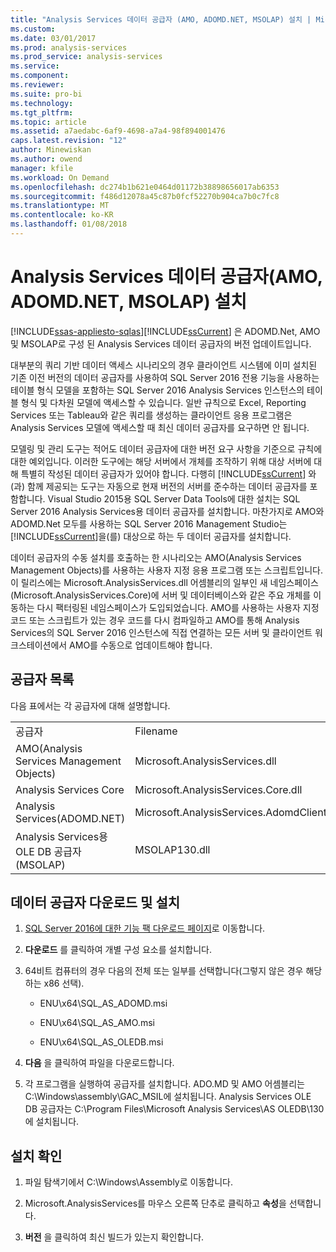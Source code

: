 ```yaml
---
title: "Analysis Services 데이터 공급자 (AMO, ADOMD.NET, MSOLAP) 설치 | Microsoft Docs"
ms.custom: 
ms.date: 03/01/2017
ms.prod: analysis-services
ms.prod_service: analysis-services
ms.service: 
ms.component: 
ms.reviewer: 
ms.suite: pro-bi
ms.technology: 
ms.tgt_pltfrm: 
ms.topic: article
ms.assetid: a7aedabc-6af9-4698-a7a4-98f894001476
caps.latest.revision: "12"
author: Minewiskan
ms.author: owend
manager: kfile
ms.workload: On Demand
ms.openlocfilehash: dc274b1b621e0464d01172b38898656017ab6353
ms.sourcegitcommit: f486d12078a45c87b0fcf52270b904ca7b0c7fc8
ms.translationtype: MT
ms.contentlocale: ko-KR
ms.lasthandoff: 01/08/2018
---
```

# <a name="install-analysis-services-data-providers-amo-adomdnet-msolap"></a>Analysis Services 데이터 공급자(AMO, ADOMD.NET, MSOLAP) 설치
[!INCLUDE[ssas-appliesto-sqlas](../../../includes/ssas-appliesto-sqlas.md)][!INCLUDE[ssCurrent](../../../includes/sscurrent-md.md)] 은 ADOMD.Net, AMO 및 MSOLAP로 구성 된 Analysis Services 데이터 공급자의 버전 업데이트입니다.  
  
 대부분의 쿼리 기반 데이터 액세스 시나리오의 경우 클라이언트 시스템에 이미 설치된 기존 이전 버전의 데이터 공급자를 사용하여 SQL Server 2016 전용 기능을 사용하는 테이블 형식 모델을 포함하는 SQL Server 2016 Analysis Services 인스턴스의 테이블 형식 및 다차원 모델에 액세스할 수 있습니다. 일반 규칙으로 Excel, Reporting Services 또는 Tableau와 같은 쿼리를 생성하는 클라이언트 응용 프로그램은 Analysis Services 모델에 액세스할 때 최신 데이터 공급자를 요구하면 안 됩니다.  
  
 모델링 및 관리 도구는 적어도 데이터 공급자에 대한 버전 요구 사항을 기준으로 규칙에 대한 예외입니다. 이러한 도구에는 해당 서버에서 개체를 조작하기 위해 대상 서버에 대해 특별히 작성된 데이터 공급자가 있어야 합니다. 다행히 [!INCLUDE[ssCurrent](../../../includes/sscurrent-md.md)] 와(과) 함께 제공되는 도구는 자동으로 현재 버전의 서버를 준수하는 데이터 공급자를 포함합니다.  Visual Studio 2015용 SQL Server Data Tools에 대한 설치는 SQL Server 2016 Analysis Services용 데이터 공급자를 설치합니다. 마찬가지로 AMO와 ADOMD.Net 모두를 사용하는 SQL Server 2016 Management Studio는 [!INCLUDE[ssCurrent](../../../includes/sscurrent-md.md)]을(를) 대상으로 하는 두 데이터 공급자를 설치합니다.  
  
 데이터 공급자의 수동 설치를 호출하는 한 시나리오는 AMO(Analysis Services Management Objects)를 사용하는 사용자 지정 응용 프로그램 또는 스크립트입니다. 이 릴리스에는 Microsoft.AnalysisServices.dll 어셈블리의 일부인 새 네임스페이스(Microsoft.AnalysisServices.Core)에 서버 및 데이터베이스와 같은 주요 개체를 이동하는 다시 팩터링된 네임스페이스가 도입되었습니다. AMO를 사용하는 사용자 지정 코드 또는 스크립트가 있는 경우 코드를 다시 컴파일하고 AMO를 통해 Analysis Services의 SQL Server 2016 인스턴스에 직접 연결하는 모든 서버 및 클라이언트 워크스테이션에서 AMO를 수동으로 업데이트해야 합니다.  
  
## <a name="provider-list"></a>공급자 목록  
 다음 표에서는 각 공급자에 대해 설명합니다.  
  
||||  
|-|-|-|  
|공급자|Filename|버전 옵션|  
|AMO(Analysis Services Management Objects)|Microsoft.AnalysisServices.dll|13.0.0.0|  
|Analysis Services Core|Microsoft.AnalysisServices.Core.dll|13.0.0.0|  
|Analysis Services(ADOMD.NET)|Microsoft.AnalysisServices.AdomdClient.dll|13.0.0.0|  
|Analysis Services용 OLE DB 공급자(MSOLAP)|MSOLAP130.dll|13.0.0.0|  
  
## <a name="download-and-install-data-provider"></a>데이터 공급자 다운로드 및 설치  
  
1.  [SQL Server 2016에 대한 기능 팩 다운로드 페이지](http://go.microsoft.com/fwlink/?LinkID=398150)로 이동합니다.  
  
2.  **다운로드** 를 클릭하여 개별 구성 요소를 설치합니다.  
  
3.  64비트 컴퓨터의 경우 다음의 전체 또는 일부를 선택합니다(그렇지 않은 경우 해당하는 x86 선택).  
  
    -   ENU\x64\SQL_AS_ADOMD.msi  
  
    -   ENU\x64\SQL_AS_AMO.msi  
  
    -   ENU\x64\SQL_AS_OLEDB.msi  
  
4.  **다음** 을 클릭하여 파일을 다운로드합니다.  
  
5.  각 프로그램을 실행하여 공급자를 설치합니다. ADO.MD 및 AMO 어셈블리는 C:\Windows\assembly\GAC_MSIL에 설치됩니다. Analysis Services OLE DB 공급자는 C:\Program Files\Microsoft Analysis Services\AS OLEDB\130에 설치됩니다.  
  
## <a name="verify-installation"></a>설치 확인  
  
1.  파일 탐색기에서 C:\Windows\Assembly로 이동합니다.  
  
2.  Microsoft.AnalysisServices를 마우스 오른쪽 단추로 클릭하고 **속성**을 선택합니다.  
  
3.  **버전** 을 클릭하여 최신 빌드가 있는지 확인합니다.  
  
  
